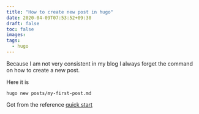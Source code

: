```yaml
---
title: "How to create new post in hugo"
date: 2020-04-09T07:53:52+09:30
draft: false
toc: false
images:
tags:
  - hugo
---
```


Because I am not very consistent in my blog I always forget the command on how to create a new post.

Here it is

`hugo new posts/my-first-post.md`

Got from the reference [quick start](https://gohugo.io/getting-started/quick-start/)
